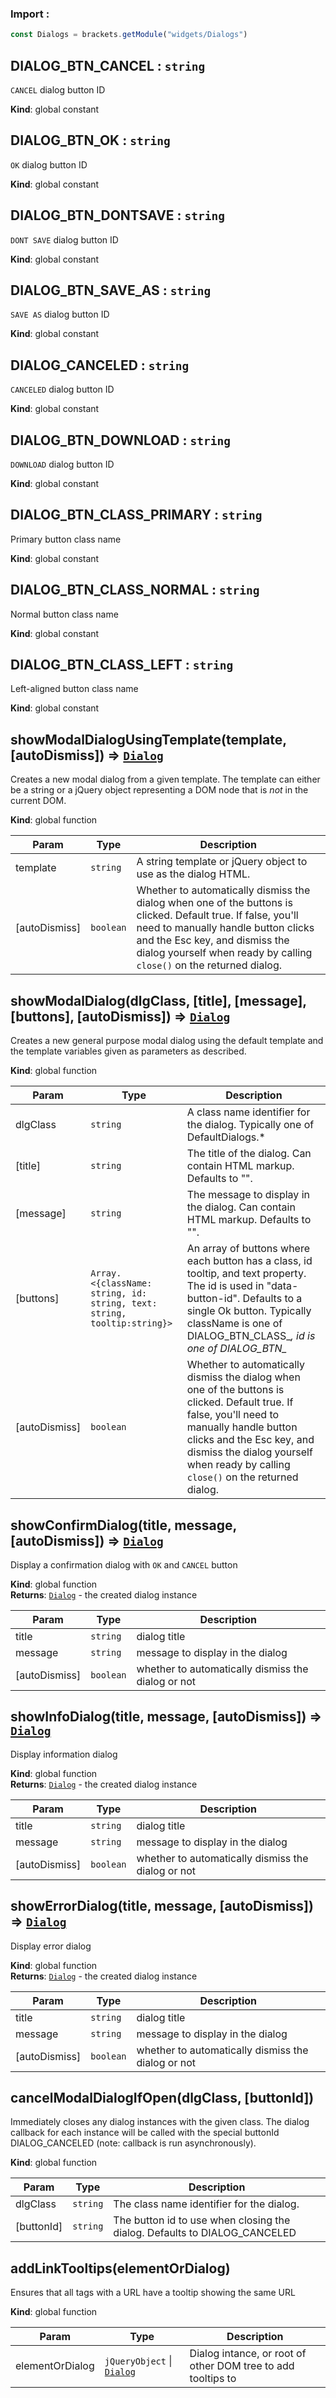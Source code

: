 ### Import :
```js
const Dialogs = brackets.getModule("widgets/Dialogs")
```

<a name="DIALOG_BTN_CANCEL"></a>

## DIALOG\_BTN\_CANCEL : <code>string</code>
`CANCEL` dialog button ID

**Kind**: global constant  
<a name="DIALOG_BTN_OK"></a>

## DIALOG\_BTN\_OK : <code>string</code>
`OK` dialog button ID

**Kind**: global constant  
<a name="DIALOG_BTN_DONTSAVE"></a>

## DIALOG\_BTN\_DONTSAVE : <code>string</code>
`DONT SAVE` dialog button ID

**Kind**: global constant  
<a name="DIALOG_BTN_SAVE_AS"></a>

## DIALOG\_BTN\_SAVE\_AS : <code>string</code>
`SAVE AS` dialog button ID

**Kind**: global constant  
<a name="DIALOG_CANCELED"></a>

## DIALOG\_CANCELED : <code>string</code>
`CANCELED` dialog button ID

**Kind**: global constant  
<a name="DIALOG_BTN_DOWNLOAD"></a>

## DIALOG\_BTN\_DOWNLOAD : <code>string</code>
`DOWNLOAD` dialog button ID

**Kind**: global constant  
<a name="DIALOG_BTN_CLASS_PRIMARY"></a>

## DIALOG\_BTN\_CLASS\_PRIMARY : <code>string</code>
Primary button class name

**Kind**: global constant  
<a name="DIALOG_BTN_CLASS_NORMAL"></a>

## DIALOG\_BTN\_CLASS\_NORMAL : <code>string</code>
Normal button class name

**Kind**: global constant  
<a name="DIALOG_BTN_CLASS_LEFT"></a>

## DIALOG\_BTN\_CLASS\_LEFT : <code>string</code>
Left-aligned button class name

**Kind**: global constant  
<a name="showModalDialogUsingTemplate"></a>

## showModalDialogUsingTemplate(template, [autoDismiss]) ⇒ [<code>Dialog</code>](#new_Dialog_new)
Creates a new modal dialog from a given template.
The template can either be a string or a jQuery object representing a DOM node that is *not* in the current DOM.

**Kind**: global function  

| Param | Type | Description |
| --- | --- | --- |
| template | <code>string</code> | A string template or jQuery object to use as the dialog HTML. |
| [autoDismiss] | <code>boolean</code> | Whether to automatically dismiss the dialog when one of the buttons      is clicked. Default true. If false, you'll need to manually handle button clicks and the Esc      key, and dismiss the dialog yourself when ready by calling `close()` on the returned dialog. |

<a name="showModalDialog"></a>

## showModalDialog(dlgClass, [title], [message], [buttons], [autoDismiss]) ⇒ [<code>Dialog</code>](#new_Dialog_new)
Creates a new general purpose modal dialog using the default template and the template variables given
as parameters as described.

**Kind**: global function  

| Param | Type | Description |
| --- | --- | --- |
| dlgClass | <code>string</code> | A class name identifier for the dialog. Typically one of DefaultDialogs.* |
| [title] | <code>string</code> | The title of the dialog. Can contain HTML markup. Defaults to "". |
| [message] | <code>string</code> | The message to display in the dialog. Can contain HTML markup. Defaults to "". |
| [buttons] | <code>Array.&lt;{className: string, id: string, text: string, tooltip:string}&gt;</code> | An array of buttons where each button      has a class, id tooltip, and text property. The id is used in "data-button-id". Defaults to a single Ok button.      Typically className is one of DIALOG_BTN_CLASS_*, id is one of DIALOG_BTN_* |
| [autoDismiss] | <code>boolean</code> | Whether to automatically dismiss the dialog when one of the buttons      is clicked. Default true. If false, you'll need to manually handle button clicks and the Esc      key, and dismiss the dialog yourself when ready by calling `close()` on the returned dialog. |

<a name="showConfirmDialog"></a>

## showConfirmDialog(title, message, [autoDismiss]) ⇒ [<code>Dialog</code>](#new_Dialog_new)
Display a confirmation dialog with `OK` and `CANCEL` button

**Kind**: global function  
**Returns**: [<code>Dialog</code>](#new_Dialog_new) - the created dialog instance  

| Param | Type | Description |
| --- | --- | --- |
| title | <code>string</code> | dialog title |
| message | <code>string</code> | message to display in the dialog |
| [autoDismiss] | <code>boolean</code> | whether to automatically dismiss the dialog or not |

<a name="showInfoDialog"></a>

## showInfoDialog(title, message, [autoDismiss]) ⇒ [<code>Dialog</code>](#new_Dialog_new)
Display information dialog

**Kind**: global function  
**Returns**: [<code>Dialog</code>](#new_Dialog_new) - the created dialog instance  

| Param | Type | Description |
| --- | --- | --- |
| title | <code>string</code> | dialog title |
| message | <code>string</code> | message to display in the dialog |
| [autoDismiss] | <code>boolean</code> | whether to automatically dismiss the dialog or not |

<a name="showErrorDialog"></a>

## showErrorDialog(title, message, [autoDismiss]) ⇒ [<code>Dialog</code>](#new_Dialog_new)
Display error dialog

**Kind**: global function  
**Returns**: [<code>Dialog</code>](#new_Dialog_new) - the created dialog instance  

| Param | Type | Description |
| --- | --- | --- |
| title | <code>string</code> | dialog title |
| message | <code>string</code> | message to display in the dialog |
| [autoDismiss] | <code>boolean</code> | whether to automatically dismiss the dialog or not |

<a name="cancelModalDialogIfOpen"></a>

## cancelModalDialogIfOpen(dlgClass, [buttonId])
Immediately closes any dialog instances with the given class. The dialog callback for each instance will
be called with the special buttonId DIALOG_CANCELED (note: callback is run asynchronously).

**Kind**: global function  

| Param | Type | Description |
| --- | --- | --- |
| dlgClass | <code>string</code> | The class name identifier for the dialog. |
| [buttonId] | <code>string</code> | The button id to use when closing the dialog. Defaults to DIALOG_CANCELED |

<a name="addLinkTooltips"></a>

## addLinkTooltips(elementOrDialog)
Ensures that all <a> tags with a URL have a tooltip showing the same URL

**Kind**: global function  

| Param | Type | Description |
| --- | --- | --- |
| elementOrDialog | <code>jQueryObject</code> \| [<code>Dialog</code>](#new_Dialog_new) | Dialog intance, or root of other DOM tree to add tooltips to |

